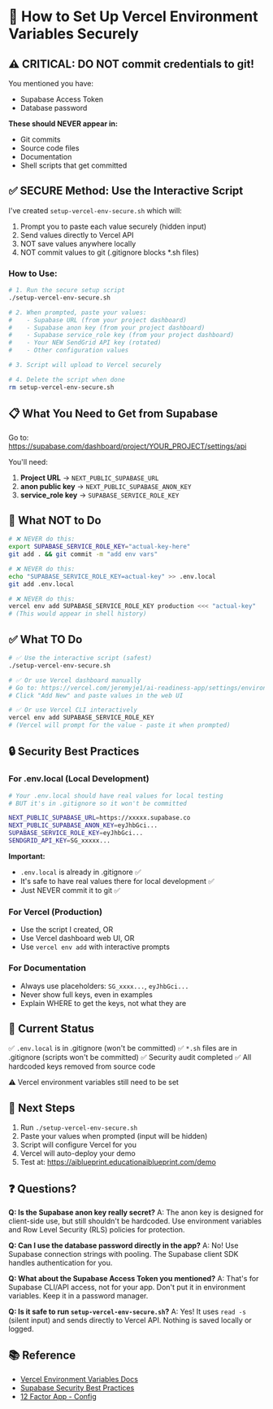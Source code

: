 # 🔐 How to Set Up Vercel Environment Variables Securely

## ⚠️ CRITICAL: DO NOT commit credentials to git!

You mentioned you have:
- Supabase Access Token
- Database password

**These should NEVER appear in:**
- Git commits
- Source code files
- Documentation
- Shell scripts that get committed

## ✅ SECURE Method: Use the Interactive Script

I've created `setup-vercel-env-secure.sh` which will:
1. Prompt you to paste each value securely (hidden input)
2. Send values directly to Vercel API
3. NOT save values anywhere locally
4. NOT commit values to git (.gitignore blocks *.sh files)

### How to Use:

```bash
# 1. Run the secure setup script
./setup-vercel-env-secure.sh

# 2. When prompted, paste your values:
#    - Supabase URL (from your project dashboard)
#    - Supabase anon key (from your project dashboard)  
#    - Supabase service_role key (from your project dashboard)
#    - Your NEW SendGrid API key (rotated)
#    - Other configuration values

# 3. Script will upload to Vercel securely

# 4. Delete the script when done
rm setup-vercel-env-secure.sh
```

## 📋 What You Need to Get from Supabase

Go to: https://supabase.com/dashboard/project/YOUR_PROJECT/settings/api

You'll need:
1. **Project URL** → `NEXT_PUBLIC_SUPABASE_URL`
2. **anon public key** → `NEXT_PUBLIC_SUPABASE_ANON_KEY`
3. **service_role key** → `SUPABASE_SERVICE_ROLE_KEY`

## 🚫 What NOT to Do

```bash
# ❌ NEVER do this:
export SUPABASE_SERVICE_ROLE_KEY="actual-key-here"
git add . && git commit -m "add env vars"

# ❌ NEVER do this:
echo "SUPABASE_SERVICE_ROLE_KEY=actual-key" >> .env.local
git add .env.local

# ❌ NEVER do this:
vercel env add SUPABASE_SERVICE_ROLE_KEY production <<< "actual-key"
# (This would appear in shell history)
```

## ✅ What TO Do

```bash
# ✅ Use the interactive script (safest)
./setup-vercel-env-secure.sh

# ✅ Or use Vercel dashboard manually
# Go to: https://vercel.com/jeremyje1/ai-readiness-app/settings/environment-variables
# Click "Add New" and paste values in the web UI

# ✅ Or use Vercel CLI interactively
vercel env add SUPABASE_SERVICE_ROLE_KEY
# (Vercel will prompt for the value - paste it when prompted)
```

## 🔒 Security Best Practices

### For .env.local (Local Development)
```bash
# Your .env.local should have real values for local testing
# BUT it's in .gitignore so it won't be committed

NEXT_PUBLIC_SUPABASE_URL=https://xxxxx.supabase.co
NEXT_PUBLIC_SUPABASE_ANON_KEY=eyJhbGci...
SUPABASE_SERVICE_ROLE_KEY=eyJhbGci...
SENDGRID_API_KEY=SG_xxxxx...
```

**Important:** 
- `.env.local` is already in .gitignore ✅
- It's safe to have real values there for local development ✅
- Just NEVER commit it to git ✅

### For Vercel (Production)
- Use the script I created, OR
- Use Vercel dashboard web UI, OR
- Use `vercel env add` with interactive prompts

### For Documentation
- Always use placeholders: `SG_xxxx...`, `eyJhbGci...`
- Never show full keys, even in examples
- Explain WHERE to get the keys, not what they are

## 📝 Current Status

✅ `.env.local` is in .gitignore (won't be committed)
✅ `*.sh` files are in .gitignore (scripts won't be committed)
✅ Security audit completed
✅ All hardcoded keys removed from source code

⚠️ Vercel environment variables still need to be set

## 🚀 Next Steps

1. Run `./setup-vercel-env-secure.sh`
2. Paste your values when prompted (input will be hidden)
3. Script will configure Vercel for you
4. Vercel will auto-deploy your demo
5. Test at: https://aiblueprint.educationaiblueprint.com/demo

## ❓ Questions?

**Q: Is the Supabase anon key really secret?**
A: The anon key is designed for client-side use, but still shouldn't be hardcoded. Use environment variables and Row Level Security (RLS) policies for protection.

**Q: Can I use the database password directly in the app?**
A: No! Use Supabase connection strings with pooling. The Supabase client SDK handles authentication for you.

**Q: What about the Supabase Access Token you mentioned?**
A: That's for Supabase CLI/API access, not for your app. Don't put it in environment variables. Keep it in a password manager.

**Q: Is it safe to run `setup-vercel-env-secure.sh`?**
A: Yes! It uses `read -s` (silent input) and sends directly to Vercel API. Nothing is saved locally or logged.

## 📚 Reference

- [Vercel Environment Variables Docs](https://vercel.com/docs/concepts/projects/environment-variables)
- [Supabase Security Best Practices](https://supabase.com/docs/guides/auth/row-level-security)
- [12 Factor App - Config](https://12factor.net/config)
